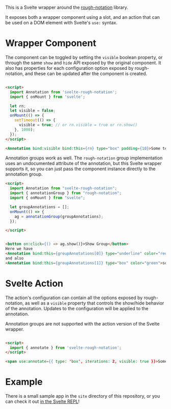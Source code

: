 This is a Svelte wrapper around the [rough-notation](https://github.com/rough-stuff/rough-notation) library.

It exposes both a wrapper component using a slot, and an action that can be used on a DOM element with Svelte's `use:` syntax.

# Wrapper Component

The component can be toggled by setting the `visible` boolean property, or through the same `show` and `hide` API exposed by the original component. It also has properties for each configuration option exposed by rough-notation, and these can be updated after the component is created.

```html

<script>
  import Annotation from 'svelte-rough-notation';
  import { onMount } from 'svelte';

  let rn;
  let visible = false;
  onMount(() => {
    setTimeout(() => {
      visible = true; // or rn.visible = true or rn.show()
    }, 1000);
  });
</script>

<Annotation bind:visible bind:this={rn} type="box" padding={10}>Some text</Annotation>
```

Annotation groups work as well. The `rough-notation` group implementation uses an undocumented attribute of the annotation, but this Svelte wrapper supports it, so you can just pass the component instance directly to the annotation group.

```html
<script>
  import Annotation from "svelte-rough-notation";
  import { annotationGroup } from "rough-notation";
  import { onMount } from "svelte";

  let groupAnnotations = [];
  onMount(() => {
    ag = annotationGroup(groupAnnotations);
  });

</script>


<button on:click={() => ag.show()}>Show Group</button>
Here we have
<Annotation bind:this={groupAnnotations[0]} type="underline" color="red">some important things</Annotation>
and also
<Annotation bind:this={groupAnnotations[1]} type="box" color="green">some more things</Annotation>
```

# Svelte Action

The action's configuration can contain all the options exposed by rough-notation, as well as a `visible` property that controls the show/hide behavior of the annotation. Updates to the configuration will be applied to the annotation.

Annotation groups are not supported with the action version of the Svelte wrapper.

```html

<script>
  import { annotate } from 'svelte-rough-notation';
</script>

<span use:annotate={{ type: 'box', iterations: 2, visible: true }}>Some text</span>
```

# Example

There is a small sample app in the `site` directory of this repository, or you can check it out [in the Svelte REPL](https://svelte.dev/repl/e0346ec2945e4b3abbaceebf50163d2d?version=3.23.0)!
